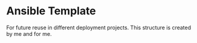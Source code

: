 # Ansible Template
For future reuse in different deployment projects. This structure is created by me and for me.
